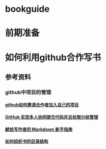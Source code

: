 # bookguide

# 前期准备



# 如何利用github合作写书

## 参考资料

### github中项目的管理

#### [github如何邀请合作者加入自己的项目](https://jingyan.baidu.com/article/948f5924f43f47d80ff5f9f9.html)

#### [GitHub 实现多人协同提交代码并且权限分组管理](https://www.cnblogs.com/zhaoyanjun/p/5882784.html)

#### [献给写作者的 Markdown 新手指南](https://www.jianshu.com/p/q81RER/)

#### [如何组织书的目录结构](https://blog.csdn.net/hk2291976/article/details/51173850)

